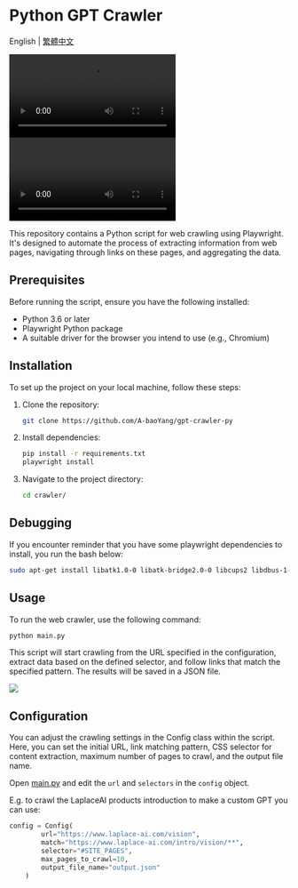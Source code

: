 # Python GPT Crawler
English | [繁體中文](README-zh.md)

![](https://i.imgur.com/3MCopuM.mp4)
<video controls>
  <source src="https://i.imgur.com/3MCopuM.mp4" type="video/mp4">
</video>

This repository contains a Python script for web crawling using Playwright. It's designed to automate the process of extracting information from web pages, navigating through links on these pages, and aggregating the data.

## Prerequisites

Before running the script, ensure you have the following installed:
- Python 3.6 or later
- Playwright Python package
- A suitable driver for the browser you intend to use (e.g., Chromium)

## Installation

To set up the project on your local machine, follow these steps:

1. Clone the repository:
   ```bash
   git clone https://github.com/A-baoYang/gpt-crawler-py
   ```
2. Install dependencies:
   ```bash
   pip install -r requirements.txt
   playwright install
   ```
3. Navigate to the project directory:
   ```bash
   cd crawler/
   ```

## Debugging
If you encounter reminder that you have some playwright dependencies to install, you run the bash below:
```bash
sudo apt-get install libatk1.0-0 libatk-bridge2.0-0 libcups2 libdbus-1-3 libxkbcommon0 libatspi2.0-0 libxcomposite1 libxrandr2 libgbm1 libasound2
```

## Usage
To run the web crawler, use the following command:
```bash
python main.py
```
This script will start crawling from the URL specified in the configuration, extract data based on the defined selector, and follow links that match the specified pattern. The results will be saved in a JSON file.

![](https://i.imgur.com/4tLHFAo.png)

## Configuration
You can adjust the crawling settings in the Config class within the script. Here, you can set the initial URL, link matching pattern, CSS selector for content extraction, maximum number of pages to crawl, and the output file name.

Open [main.py](crawler/main.py) and edit the `url` and `selectors` in the `config` object.

E.g. to crawl the LaplaceAI products introduction to make a custom GPT you can use:

```python
config = Config(
        url="https://www.laplace-ai.com/vision",
        match="https://www.laplace-ai.com/intro/vision/**",
        selector="#SITE_PAGES",
        max_pages_to_crawl=10,
        output_file_name="output.json"
    )
```
